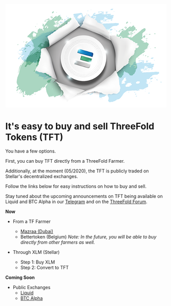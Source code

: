 ![](./img/tftexplo.png)

# It's easy to buy and sell ThreeFold Tokens (TFT)

You have a few options.

First, you can buy TFT directly from a ThreeFold Farmer.

Additionally, at the moment (05/2020), the TFT is publicly traded on Stellar's decentralized exchanges.

Follow the links below for easy instructions on how to buy and sell.

Stay tuned about the upcoming announcements on TFT being available on Liquid and BTC Alpha in our [Telegram](https://t.me/threefoldnews) and on the [ThreeFold Forum](https://forum.threefold.io/).

**Now**
- From a TF Farmer
    - [Mazraa (Dubai)](tft_mazraa.md)
    - Bettertoken (Belgium)
    *Note: In the future, you will be able to buy directly from other farmers as well.*

- Through XLM (Stellar)
    - Step 1: Buy XLM
    - Step 2: Convert to TFT

**Coming Soon**
- Public Exchanges
    - [Liquid](tft_liquid.md) 
    - [BTC Alpha](tft_btc_alpha.md)